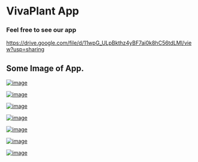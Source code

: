 # VivaPlant App

### Feel free to see our app

https://drive.google.com/file/d/11wpG_ULpBkthz4yBF7ai0k8hC56tdLMl/view?usp=sharing

## Some Image of App.

[![image](https://www.linkpicture.com/q/Screenshot-2021-06-13-at-3.04.07-PM.png)](https://www.linkpicture.com/view.php?img=LPic60c602b1ad31b1383675757)

[![image](https://www.linkpicture.com/q/Screenshot-2021-06-13-at-3.04.03-PM.png)](https://www.linkpicture.com/view.php?img=LPic60c602b1ad31b1383675757)

[![image](https://www.linkpicture.com/q/Screenshot-2021-06-13-at-3.04.14-PM.png)](https://www.linkpicture.com/view.php?img=LPic60c602b1ad31b1383675757)

[![image](https://www.linkpicture.com/q/Screenshot-2021-06-13-at-3.04.19-PM.png)](https://www.linkpicture.com/view.php?img=LPic60c602b1ad31b1383675757)

[![image](https://www.linkpicture.com/q/Screenshot-2021-06-13-at-3.03.26-PM.png)](https://www.linkpicture.com/view.php?img=LPic60c602b1ad31b1383675757)

[![image](https://www.linkpicture.com/q/Screenshot-2021-06-13-at-3.03.41-PM.png)](https://www.linkpicture.com/view.php?img=LPic60c602b1ad31b1383675757)

[![image](https://www.linkpicture.com/q/Screenshot-2021-06-13-at-3.03.55-PM.png)](https://www.linkpicture.com/view.php?img=LPic60c602b1ad31b1383675757)
